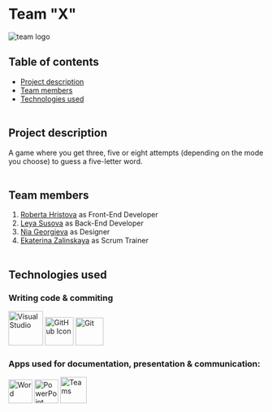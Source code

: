 # Team "X"
![team logo](team-logo.png)
  
## Table of contents
* [Project description](#description)<br>
* [Team members](#teamMembers)<br>
* [Technologies used](#technologies)
<br></br>

## Project description <a name="description">
A game where you get three, five or eight attempts (depending on the mode you choose) to guess a five-letter word.
<br></br>

## Team members <a name="teamMembers"></a>
1. [Roberta Hristova](https://github.com/RFHristova23) as Front-End Developer
2. [Leya Susova](https://github.com/LESusova23) as Back-End Developer
3. [Nia Georgieva](https://github.com/NGGeorgieva23) as Designer
4. [Ekaterina Zalinskaya](https://github.com/EDZalinskaya23) as Scrum Trainer
<br></br>

## Technologies used <a name="technologies"></a>
### Writing code & commiting
<a href="https://visualstudio.com/"><img src="visualStudio.png" alt="Visual Studio" width="68"/></a>
<a href="https://github.com/"><img src="github.png" alt="GitHub Icon" width="56"/></a>
<a href="https://git-scm.com/"><img src="git-logo.png" alt="Git" width="55"/></a>
### Apps used for documentation, presentation & communication:
<a href="https://www.microsoft.com/en-us/microsoft-365/word?msockid=2e0aaed6218768a7173cba0c202169df"><img src="wordIcon.png" alt="Word" width="47"/></a>
<a href="https://www.microsoft.com/en-us/microsoft-365/powerpoint?msockid=2e0aaed6218768a7173cba0c202169df"><img src="powerPointIcon.png" alt="PowerPoint" width="47"/></a>
<a href="https://www.microsoft.com/en-us/microsoft-teams/log-in?msockid=2e0aaed6218768a7173cba0c202169df"><img src="teamsIcon.png" alt="Teams" width="52"/></a>
